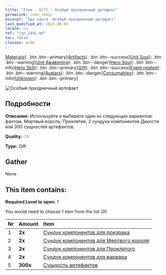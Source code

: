 ```yaml
---
title: "Item - Gift - Особый праздничный артефакт"
permalink: /con_1441/
excerpt: "Эра хаоса  Особый праздничный артефакт"
last_modified_at: 2021-06-03
locale: ru
ref: "con_1441.md"
toc: false
classes: wide
---
```

 [Materials](/ItemsRU/){: .btn .btn--primary}[Artifacts](/ItemsRU/Artifacts/){: .btn .btn--success}[Unit Soul](/ItemsRU/UnitSoul/){: .btn .btn--warning}[Unit Awakening](/ItemsRU/UnitAwakening/){: .btn .btn--danger}[Hero Soul](/ItemsRU/HeroSoul/){: .btn .btn--info}[Hero Skill](/ItemsRU/HeroSkill/){: .btn .btn--primary}[Gift](/ItemsRU/Gift/){: .btn .btn--success}[Event related](/ItemsRU/Events/){: .btn .btn--warning}[Avatars](/ItemsRU/Avatars/){: .btn .btn--danger}[Consumables](/ItemsRU/Consumables/){: .btn .btn--info}[Unknown](/ItemsRU/Unknown/){: .btn .btn--primary}

 ![Особый праздничный артефакт](/images/t/i_907055.png)

## Подробности
 **Описание:** Используйте и выберите один из следующих вариантов: фантом, Мертвый король, Проклятие, 2 сундука компонентов Дикости или 300 сущностей артефактов.

 **Quality:** <span style="color: #DA70D6">OK</span>

 **Type:** Gift

## Gather

  None

## This item contains:

 **Required Level to open:** 1

 You would need to choose 1 item from the list (0):

  | Nr | Amount |     Item    |
  |:---|:-------|:------------|
  | 1 |  **2x** | [Сундук компонентов для призрака](/ItemsRU/con_1339/) |  | 
  | 2 |  **2x** | [Сундук компонентов для Мертвого короля](/ItemsRU/con_1340/) |  | 
  | 3 |  **2x** | [Сундук компонентов для Проклятого](/ItemsRU/con_1341/) |  | 
  | 4 |  **2x** | [Сундук компонентов для варвара](/ItemsRU/con_1342/) |  | 
  | 5 |  **300x** | [Сущность артефактов](/ItemsRU/con_905/) |  | 
